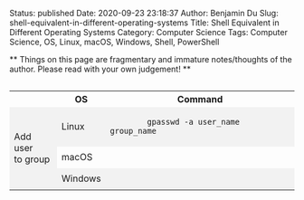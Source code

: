 Status: published
Date: 2020-09-23 23:18:37
Author: Benjamin Du
Slug: shell-equivalent-in-different-operating-systems
Title: Shell Equivalent in Different Operating Systems
Category: Computer Science
Tags: Computer Science, OS, Linux, macOS, Windows, Shell, PowerShell

**
Things on this page are fragmentary and immature notes/thoughts of the author.
Please read with your own judgement!
**


<div style="overflow-x:auto;">
<style>
    tr:nth-child(even) {background-color: #f2f2f2}
</style>
<table style="width:100%">
  <tr>
    <th> </th>
    <th> OS </th>
    <th> Command </th>
  </tr>

  <tr>
    <td rowspan="3"> Add user <br> to group </td>
    <td> Linux </td>
    <td> <code> 
        gpasswd -a user_name group_name
    </code> </td>
  </tr>
  <tr>
    <td> macOS </td>
    <td> <code> 
    </code> </td>
  </tr>
  <tr>
    <td> Windows </td>
    <td> <code> 
    </code> </td>
  </tr>
    
</table>
</div>